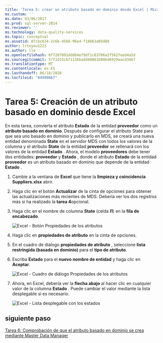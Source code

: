```yaml
---
title: 'Tarea 5: crear un atributo basado en dominio desde Excel | Microsoft Docs'
ms.custom: ''
ms.date: 03/06/2017
ms.prod: sql-server-2014
ms.reviewer: ''
ms.technology: data-quality-services
ms.topic: conceptual
ms.assetid: 07cbc624-2c6b-4568-96e4-f18663a05d80
author: lrtoyou1223
ms.author: lle
ms.openlocfilehash: 6f7287091ddd64ef9df1c63706a2f562feed4a5d
ms.sourcegitcommit: 57f1d15c67113bbadd40861b886d6929aacd3467
ms.translationtype: MT
ms.contentlocale: es-ES
ms.lasthandoff: 06/18/2020
ms.locfileid: "84999667"
---
```

# <a name="task-5-creating-a-domain-based-attribute-from-excel"></a>Tarea 5: Creación de un atributo basado en dominio desde Excel
  En esta tarea, convierta el atributo **Estado** de la entidad **proveedor** como un **atributo basado en dominio**. Después de configurar el atributo State para que sea uno basado en dominio y publicarlo en MDS, se creará una nueva entidad denominada **State** en el servidor MDS con todos los valores de la columna y el atributo **State** de la entidad **proveedor** se rellenará con los valores de la entidad **Estado** . Ahora, el modelo **proveedores** debe tener dos entidades: **proveedor** y **Estado** , donde el atributo **Estado** de la entidad **proveedor** es un atributo basado en dominio que depende de la entidad **Estado** .  
  
1.  Cambie a la ventana de **Excel** que tiene la **limpieza y coincidencia Suppliers.xlsx** abrir.  
  
2.  Haga clic en el botón **Actualizar** de la cinta de opciones para obtener las actualizaciones más recientes de MDS. Debería ver los dos registros más si ha realizado la **tarea 4**opcional.  
  
3.  Haga clic en el nombre de columna **State** (celda **I1**) en la **fila de encabezado**.  
  
     ![Excel - Botón Propiedades de los atributos](../../2014/tutorials/media/et-creatingadomainbasedattributefromexcel-01.jpg "Excel - Botón Propiedades de los atributos")  
  
4.  Haga clic en **propiedades de atributo** en la cinta de opciones.  
  
5.  En el cuadro de diálogo **propiedades de atributo** , seleccione **lista restringida (basada en dominio)** para el **tipo de atributo**.  
  
6.  Escriba **Estado** para el **nuevo nombre de entidad** y haga clic en **Aceptar**.  
  
     ![Excel - Cuadro de diálogo Propiedades de los atributos](../../2014/tutorials/media/et-creatingadomainbasedattributefromexcel-02.jpg "Excel - Cuadro de diálogo Propiedades de los atributos")  
  
7.  Ahora, en Excel, debería ver la **flecha abajo** al hacer clic en cualquier valor de la columna **Estado** . Puede cambiar el valor mediante la lista desplegable si es necesario.  
  
     ![Excel - Lista desplegable con los estados](../../2014/tutorials/media/et-creatingadomainbasedattributefromexcel-03.jpg "Excel - Lista desplegable con los estados")  
  
## <a name="next-step"></a>siguiente paso  
 [Tarea 6: Comprobación de que el atributo basado en dominio se crea mediante Master Data Manager](../../2014/tutorials/task-6-verify-domain-based-attribute-master-data-manager.md)  
  
  
